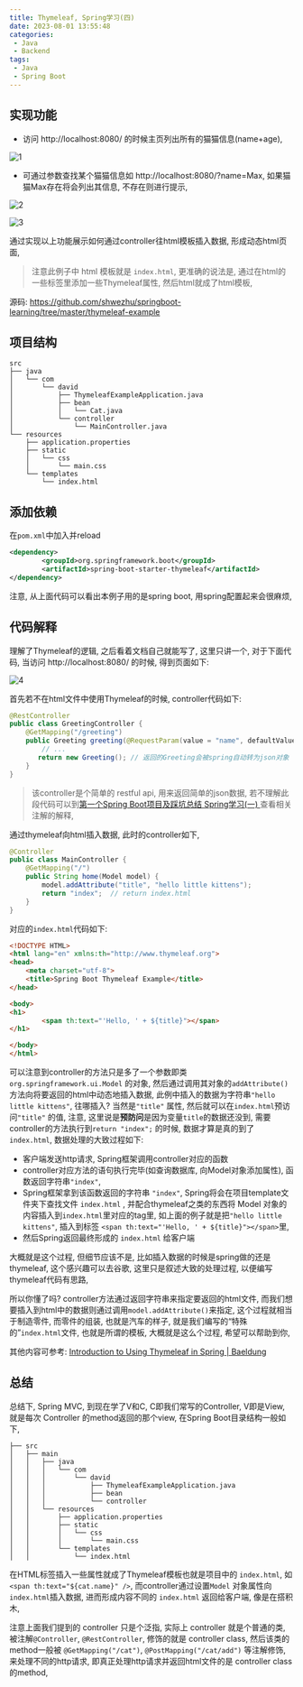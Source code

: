 ```yaml
---
title: Thymeleaf, Spring学习(四)
date: 2023-08-01 13:55:48
categories:
 - Java
 - Backend
tags:
 - Java
 - Spring Boot
---
```


## 实现功能

- 访问 http://localhost:8080/ 的时候主页列出所有的猫猫信息(name+age), 

![1](1.png)

- 可通过参数查找某个猫猫信息如 http://localhost:8080/?name=Max, 如果猫猫Max存在将会列出其信息, 不存在则进行提示,

![2](2.png)

![3](3.png)

通过实现以上功能展示如何通过controller往html模板插入数据, 形成动态html页面, 

> 注意此例子中 html 模板就是 `index.html`, 更准确的说法是, 通过在html的一些标签里添加一些Thymeleaf属性, 然后html就成了html模板, 

源码: https://github.com/shwezhu/springboot-learning/tree/master/thymeleaf-example

## 项目结构

```
src
├── java
│   └── com
│       └── david
│           ├── ThymeleafExampleApplication.java
│           ├── bean
│           │   └── Cat.java
│           └── controller
│               └── MainController.java
└── resources
    ├── application.properties
    ├── static
    │   └── css
    │       └── main.css
    └── templates
        └── index.html
```

## 添加依赖

在`pom.xml`中加入并reload

```xml
<dependency>
		<groupId>org.springframework.boot</groupId>
		<artifactId>spring-boot-starter-thymeleaf</artifactId>
</dependency>
```

注意, 从上面代码可以看出本例子用的是spring boot, 用spring配置起来会很麻烦, 

## 代码解释

理解了Thymeleaf的逻辑, 之后看着文档自己就能写了, 这里只讲一个, 对于下面代码, 当访问 http://localhost:8080/ 的时候, 得到页面如下:

![4](4.png)

首先若不在html文件中使用Thymeleaf的时候, controller代码如下:

```java
@RestController
public class GreetingController {
    @GetMapping("/greeting")
    public Greeting greeting(@RequestParam(value = "name", defaultValue = "World") String name) {
        // ...
       return new Greeting(); // 返回的Greeting会被spring自动转为json对象
    }
}
```

> 该controller是个简单的 restful api, 用来返回简单的json数据, 若不理解此段代码可以到[第一个Spring Boot项目及踩坑总结 Spring学习(一) ](https://davidzhu.xyz/2023/07/29/Java/Backend/001-first-spring-boot-program/)查看相关注解的解释, 

通过thymeleaf向html插入数据, 此时的controller如下, 

```java
@Controller
public class MainController {
    @GetMapping("/")
    public String home(Model model) {
        model.addAttribute("title", "hello little kittens");
        return "index";  // return index.html
    }
}
```

对应的`index.html`代码如下:

```html
<!DOCTYPE HTML>
<html lang="en" xmlns:th="http://www.thymeleaf.org">
<head>
    <meta charset="utf-8">
    <title>Spring Boot Thymeleaf Example</title>
</head>

<body>
<h1>
		<span th:text="'Hello, ' + ${title}"></span>
</h1>

</body>
</html>
```

可以注意到controller的方法只是多了一个参数即类 `org.springframework.ui.Model` 的对象, 然后通过调用其对象的`addAttribute()`方法向将要返回的html中动态地插入数据, 此例中插入的数据为字符串`"hello little kittens"`, 往哪插入? 当然是`"title"` 属性, 然后就可以在`index.html`预访问`"title"` 的值, 注意, 这里说是**预防问**是因为变量`title`的数据还没到, 需要controller的方法执行到`return "index";` 的时候, 数据才算是真的到了 `index.html`, 数据处理的大致过程如下:

- 客户端发送http请求, Spring框架调用controller对应的函数
- controller对应方法的语句执行完毕(如查询数据库, 向Model对象添加属性), 函数返回字符串`"index"`, 
- Spring框架拿到该函数返回的字符串 `"index"`, Spring将会在项目template文件夹下查找文件 `index.html`  , 并配合thymeleaf之类的东西将 Model 对象的内容插入到`index.html`里对应的tag里, 如上面的例子就是把`"hello little kittens"`, 插入到标签 `<span th:text="'Hello, ' + ${title}"></span>`里, 
- 然后Spring返回最终形成的 `index.html` 给客户端

大概就是这个过程, 但细节应该不是, 比如插入数据的时候是spring做的还是thymeleaf, 这个感兴趣可以去谷歌, 这里只是叙述大致的处理过程, 以便编写thymeleaf代码有思路, 

所以你懂了吗? controller方法通过返回字符串来指定要返回的html文件, 而我们想要插入到html中的数据则通过调用`model.addAttribute()`来指定, 这个过程就相当于制造零件, 而零件的组装, 也就是汽车的样子, 就是我们编写的“特殊的”`index.html`文件,  也就是所谓的模板, 大概就是这么个过程, 希望可以帮助到你, 

其他内容可参考: [Introduction to Using Thymeleaf in Spring | Baeldung](https://www.baeldung.com/thymeleaf-in-spring-mvc#evaluation)

## 总结

总结下, Spring MVC, 到现在学了V和C, C即我们常写的Controller, V即是View, 就是每次 Controller 的method返回的那个view, 在Spring Boot目录结构一般如下, 

```shell
├── src
│   ├── main
│   │   ├── java
│   │   │   └── com
│   │   │       └── david
│   │   │           ├── ThymeleafExampleApplication.java
│   │   │           ├── bean
│   │   │           └── controller
│   │   └── resources
│   │       ├── application.properties
│   │       ├── static
│   │       │   └── css
│   │       │       └── main.css
│   │       └── templates
│   │           └── index.html
```

在HTML标签插入一些属性就成了Thymeleaf模板也就是项目中的 `index.html`, 如`<span th:text="${cat.name}" />`, 而controller通过设置`Model` 对象属性向`index.html`插入数据, 进而形成内容不同的 `index.html` 返回给客户端, 像是在搭积木, 

注意上面我们提到的 controller 只是个泛指, 实际上 controller 就是个普通的类, 被注解`@Controller`, `@RestController`, 修饰的就是 controller class, 然后该类的method一般被 `@GetMapping("/cat")`, `@PostMapping("/cat/add")` 等注解修饰, 来处理不同的http请求, 即真正处理http请求并返回html文件的是 controller class的method, 
